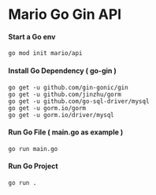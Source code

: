 # Mario Go Gin API

#### Start a Go env

```
go mod init mario/api
```

#### Install Go Dependency ( go-gin )

```
go get -u github.com/gin-gonic/gin
go get -u github.com/jinzhu/gorm
go get -u github.com/go-sql-driver/mysql
go get -u gorm.io/gorm
go get -u gorm.io/driver/mysql
```

#### Run Go File ( main.go as example )

```
go run main.go
```

#### Run Go Project

```
go run .
```
